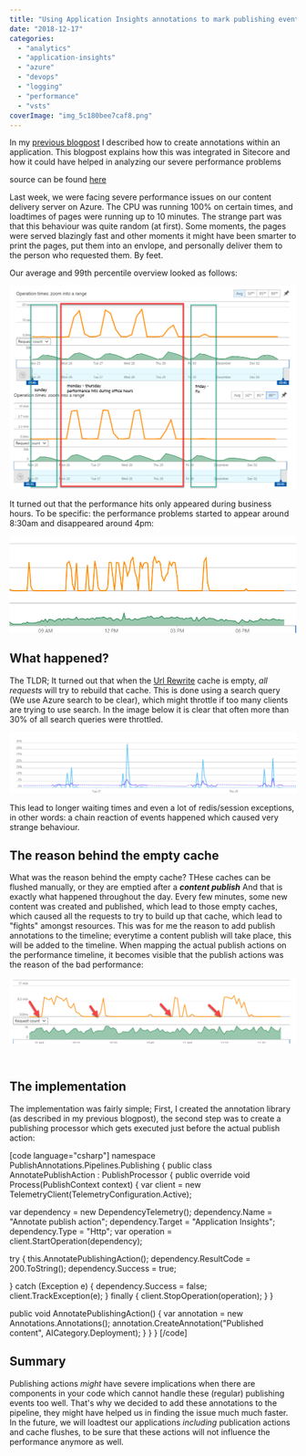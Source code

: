 ```yaml
---
title: "Using Application Insights annotations to mark publishing events in Sitecore"
date: "2018-12-17"
categories: 
  - "analytics"
  - "application-insights"
  - "azure"
  - "devops"
  - "logging"
  - "performance"
  - "vsts"
coverImage: "img_5c180bee7caf8.png"
---
```


In my [previous blogpost](http://blog.baslijten.com/using-application-insights-annotations-and-how-to-trigger-them-within-your-application/) I described how to create annotations within an application. This blogpost explains how this was integrated in Sitecore and how it could have helped in analyzing our severe performance problems

source can be found [here](https://github.com/BasLijten/sitecore-application-insights-annotations)

Last week, we were facing severe performance issues on our content delivery server on Azure. The CPU was running 100% on certain times, and loadtimes of pages were running up to 10 minutes. The strange part was that this behaviour was quite random (at first). Some moments, the pages were served blazingly fast and other moments it might have been smarter to print the pages, put them into an envlope, and personally deliver them to the person who requested them. By feet.

Our average and 99th percentile overview looked as follows:

![](images/img_5c180e75a2dfe.png)

It turned out that the performance hits only appeared during business hours. To be specific: the performance problems started to appear around 8:30am and disappeared around 4pm:

![](images/img_5c180f21f13d5.png)

## What happened?

The TLDR; It turned out that when the [Url Rewrite](https://github.com/iamandycohen/UrlRewrite) cache is empty, _all requests_ will try to rebuild that cache. This is done using a search query (We use Azure search to be clear), which might throttle if too many clients are trying to use search. In the image below it is clear that often more than 30% of all search queries were throttled.

![](images/img_5c18110b8a7fb.png)

This lead to longer waiting times and even a lot of redis/session exceptions, in other words: a chain reaction of events happened which caused very strange behaviour.

## The reason behind the empty cache

What was the reason behind the empty cache? THese caches can be flushed manually, or they are emptied after a **_content publish_** And that is exactly what happened throughout the day. Every few minutes, some new content was created and published, which lead to those empty caches, which caused all the requests to try to build up that cache, which lead to "fights" amongst resources. This was for me the reason to add publish annotations to the timeline; everytime a content publish will take place, this will be added to the timeline. When mapping the actual publish actions on the performance timeline, it becomes visible that the publish actions was the reason of the bad performance:

![](images/img_5c1813e2a9007.png)

 

## The implementation

The implementation was fairly simple; First, I created the annotation library (as described in my previous blogpost), the second step was to create a publishing processor which gets executed just before the actual publish action:

\[code language="csharp"\] namespace PublishAnnotations.Pipelines.Publishing { public class AnnotatePublishAction : PublishProcessor { public override void Process(PublishContext context) { var client = new TelemetryClient(TelemetryConfiguration.Active);

var dependency = new DependencyTelemetry(); dependency.Name = "Annotate publish action"; dependency.Target = "Application Insights"; dependency.Type = "Http"; var operation = client.StartOperation(dependency);

try { this.AnnotatePublishingAction(); dependency.ResultCode = 200.ToString(); dependency.Success = true;

} catch (Exception e) { dependency.Success = false; client.TrackException(e); } finally { client.StopOperation(operation); } }

public void AnnotatePublishingAction() { var annotation = new Annotations.Annotations(); annotation.CreateAnnotation("Published content", AICategory.Deployment); } } } \[/code\]

## Summary

Publishing actions _might_ have severe implications when there are components in your code which cannot handle these (regular) publishing events too well. That's why we decided to add these annotations to the pipeline, they might have helped us in finding the issue much much faster. In the future, we will loadtest our applications _including_ publication actions and cache flushes, to be sure that these actions will not influence the performance anymore as well.
